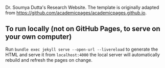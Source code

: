 Dr. Soumya Dutta's Research Website. The template is originally adapted from https://github.com/academicpages/academicpages.github.io. 


## To run locally (not on GitHub Pages, to serve on your own computer)

Run `bundle exec jekyll serve --open-url --livereload` to generate the HTML and serve it from `localhost:4000` the local server will automatically rebuild and refresh the pages on change.
